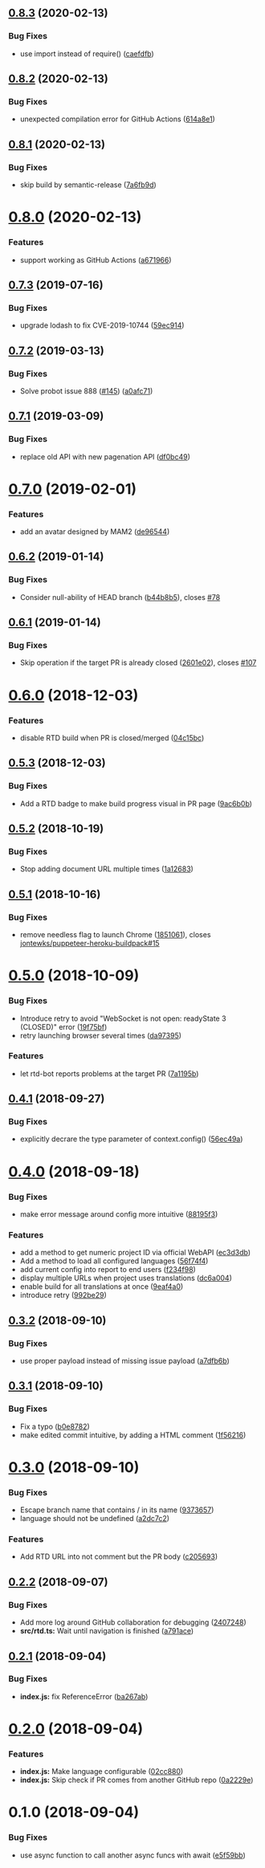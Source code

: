 ## [0.8.3](https://github.com/KengoTODA/rtd-bot/compare/v0.8.2...v0.8.3) (2020-02-13)


### Bug Fixes

* use import instead of require() ([caefdfb](https://github.com/KengoTODA/rtd-bot/commit/caefdfb7fec19272e2317e93e5a46a273b05881b))

## [0.8.2](https://github.com/KengoTODA/rtd-bot/compare/v0.8.1...v0.8.2) (2020-02-13)


### Bug Fixes

* unexpected compilation error for GitHub Actions ([614a8e1](https://github.com/KengoTODA/rtd-bot/commit/614a8e188946a830548c825219406e83fb2fd29f))

## [0.8.1](https://github.com/KengoTODA/rtd-bot/compare/v0.8.0...v0.8.1) (2020-02-13)


### Bug Fixes

* skip build by semantic-release ([7a6fb9d](https://github.com/KengoTODA/rtd-bot/commit/7a6fb9d83f4d99eb81c6bb3911527658d647cfe8))

# [0.8.0](https://github.com/KengoTODA/rtd-bot/compare/v0.7.3...v0.8.0) (2020-02-13)


### Features

* support working as GitHub Actions ([a671966](https://github.com/KengoTODA/rtd-bot/commit/a671966c0ec176bda35b75f05e6aef14a4fae8d5))

## [0.7.3](https://github.com/KengoTODA/rtd-bot/compare/v0.7.2...v0.7.3) (2019-07-16)


### Bug Fixes

* upgrade lodash to fix CVE-2019-10744 ([59ec914](https://github.com/KengoTODA/rtd-bot/commit/59ec914))

## [0.7.2](https://github.com/KengoTODA/rtd-bot/compare/v0.7.1...v0.7.2) (2019-03-13)


### Bug Fixes

* Solve probot issue 888 ([#145](https://github.com/KengoTODA/rtd-bot/issues/145)) ([a0afc71](https://github.com/KengoTODA/rtd-bot/commit/a0afc71))

## [0.7.1](https://github.com/KengoTODA/rtd-bot/compare/v0.7.0...v0.7.1) (2019-03-09)


### Bug Fixes

* replace old API with new pagenation API ([df0bc49](https://github.com/KengoTODA/rtd-bot/commit/df0bc49))

# [0.7.0](https://github.com/KengoTODA/rtd-bot/compare/v0.6.2...v0.7.0) (2019-02-01)


### Features

* add an avatar designed by MAM2 ([de96544](https://github.com/KengoTODA/rtd-bot/commit/de96544))

## [0.6.2](https://github.com/KengoTODA/rtd-bot/compare/v0.6.1...v0.6.2) (2019-01-14)


### Bug Fixes

* Consider null-ability of HEAD branch ([b44b8b5](https://github.com/KengoTODA/rtd-bot/commit/b44b8b5)), closes [#78](https://github.com/KengoTODA/rtd-bot/issues/78)

## [0.6.1](https://github.com/KengoTODA/rtd-bot/compare/v0.6.0...v0.6.1) (2019-01-14)


### Bug Fixes

* Skip operation if the target PR is already closed ([2601e02](https://github.com/KengoTODA/rtd-bot/commit/2601e02)), closes [#107](https://github.com/KengoTODA/rtd-bot/issues/107)

# [0.6.0](https://github.com/KengoTODA/rtd-bot/compare/v0.5.3...v0.6.0) (2018-12-03)


### Features

* disable RTD build when PR is closed/merged ([04c15bc](https://github.com/KengoTODA/rtd-bot/commit/04c15bc))

## [0.5.3](https://github.com/KengoTODA/rtd-bot/compare/v0.5.2...v0.5.3) (2018-12-03)


### Bug Fixes

* Add a RTD badge to make build progress visual in PR page ([9ac6b0b](https://github.com/KengoTODA/rtd-bot/commit/9ac6b0b))

## [0.5.2](https://github.com/KengoTODA/rtd-bot/compare/v0.5.1...v0.5.2) (2018-10-19)


### Bug Fixes

* Stop adding document URL multiple times ([1a12683](https://github.com/KengoTODA/rtd-bot/commit/1a12683))

## [0.5.1](https://github.com/KengoTODA/rtd-bot/compare/v0.5.0...v0.5.1) (2018-10-16)


### Bug Fixes

* remove needless flag to launch Chrome ([1851061](https://github.com/KengoTODA/rtd-bot/commit/1851061)), closes [jontewks/puppeteer-heroku-buildpack#15](https://github.com/jontewks/puppeteer-heroku-buildpack/issues/15)

# [0.5.0](https://github.com/KengoTODA/rtd-bot/compare/v0.4.1...v0.5.0) (2018-10-09)


### Bug Fixes

* Introduce retry to avoid "WebSocket is not open: readyState 3 (CLOSED)" error ([19f75bf](https://github.com/KengoTODA/rtd-bot/commit/19f75bf))
* retry launching browser several times ([da97395](https://github.com/KengoTODA/rtd-bot/commit/da97395))


### Features

* let rtd-bot reports problems at the target PR ([7a1195b](https://github.com/KengoTODA/rtd-bot/commit/7a1195b))

## [0.4.1](https://github.com/KengoTODA/rtd-bot/compare/v0.4.0...v0.4.1) (2018-09-27)


### Bug Fixes

* explicitly decrare the type parameter of context.config() ([56ec49a](https://github.com/KengoTODA/rtd-bot/commit/56ec49a))

# [0.4.0](https://github.com/KengoTODA/rtd-bot/compare/v0.3.2...v0.4.0) (2018-09-18)


### Bug Fixes

* make error message around config more intuitive ([88195f3](https://github.com/KengoTODA/rtd-bot/commit/88195f3))


### Features

* add a method to get numeric project ID via official WebAPI ([ec3d3db](https://github.com/KengoTODA/rtd-bot/commit/ec3d3db))
* Add a method to load all configured languages ([56f74f4](https://github.com/KengoTODA/rtd-bot/commit/56f74f4))
* add current config into report to end users ([f234f98](https://github.com/KengoTODA/rtd-bot/commit/f234f98))
* display multiple URLs when project uses translations ([dc6a004](https://github.com/KengoTODA/rtd-bot/commit/dc6a004))
* enable build for all translations at once ([9eaf4a0](https://github.com/KengoTODA/rtd-bot/commit/9eaf4a0))
* introduce retry ([992be29](https://github.com/KengoTODA/rtd-bot/commit/992be29))

## [0.3.2](https://github.com/KengoTODA/rtd-bot/compare/v0.3.1...v0.3.2) (2018-09-10)


### Bug Fixes

* use proper payload instead of missing issue payload ([a7dfb6b](https://github.com/KengoTODA/rtd-bot/commit/a7dfb6b))

## [0.3.1](https://github.com/KengoTODA/rtd-bot/compare/v0.3.0...v0.3.1) (2018-09-10)


### Bug Fixes

* Fix a typo ([b0e8782](https://github.com/KengoTODA/rtd-bot/commit/b0e8782))
* make edited commit intuitive, by adding a HTML comment ([1f56216](https://github.com/KengoTODA/rtd-bot/commit/1f56216))

# [0.3.0](https://github.com/KengoTODA/rtd-bot/compare/v0.2.2...v0.3.0) (2018-09-10)


### Bug Fixes

* Escape branch name that contains / in its name ([9373657](https://github.com/KengoTODA/rtd-bot/commit/9373657))
* language should not be undefined ([a2dc7c2](https://github.com/KengoTODA/rtd-bot/commit/a2dc7c2))


### Features

* Add RTD URL into not comment but the PR body ([c205693](https://github.com/KengoTODA/rtd-bot/commit/c205693))

## [0.2.2](https://github.com/KengoTODA/rtd-bot/compare/v0.2.1...v0.2.2) (2018-09-07)


### Bug Fixes

* Add more log around GitHub collaboration for debugging ([2407248](https://github.com/KengoTODA/rtd-bot/commit/2407248))
* **src/rtd.ts:** Wait until navigation is finished ([a791ace](https://github.com/KengoTODA/rtd-bot/commit/a791ace))

## [0.2.1](https://github.com/KengoTODA/rtd-bot/compare/v0.2.0...v0.2.1) (2018-09-04)


### Bug Fixes

* **index.js:** fix ReferenceError ([ba267ab](https://github.com/KengoTODA/rtd-bot/commit/ba267ab))

# [0.2.0](https://github.com/KengoTODA/rtd-bot/compare/v0.1.0...v0.2.0) (2018-09-04)


### Features

* **index.js:** Make language configurable ([02cc880](https://github.com/KengoTODA/rtd-bot/commit/02cc880))
* **index.js:** Skip check if PR comes from another GitHub repo ([0a2229e](https://github.com/KengoTODA/rtd-bot/commit/0a2229e))

# 0.1.0 (2018-09-04)


### Bug Fixes

* use async function to call another async funcs with await ([e5f59bb](https://github.com/KengoTODA/rtd-bot/commit/e5f59bb))
